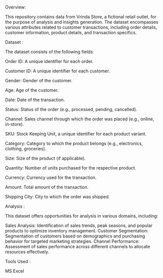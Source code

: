 Overview: 

This repository contains data from Vrinda Store, a fictional retail outlet, for the purpose of analysis and insights generation. The dataset encompasses various attributes related to customer transactions, including order details, customer information, product details, and transaction specifics.

Dataset :

The dataset consists of the following fields:

Order ID: A unique identifier for each order.

Customer ID: A unique identifier for each customer.

Gender: Gender of the customer.

Age: Age of the customer.

Date: Date of the transaction.

Status: Status of the order (e.g., processed, pending, cancelled).

Channel: Sales channel through which the order was placed (e.g., online, in-store).

SKU: Stock Keeping Unit, a unique identifier for each product variant.

Category: Category to which the product belongs (e.g., electronics, clothing, groceries).

Size: Size of the product (if applicable).

Quantity: Number of units purchased for the respective product.

Currency: Currency used for the transaction.

Amount: Total amount of the transaction.

Shipping City: City to which the order was shipped.

Analysis :

This dataset offers opportunities for analysis in various domains, including:

Sales Analysis: Identification of sales trends, peak seasons, and popular products to optimize inventory management.
Customer Segmentation: Segmentation of customers based on demographics and purchasing behavior for targeted marketing strategies.
Channel Performance: Assessment of sales performance across different channels to allocate resources effectively.


Tools Used :

MS Excel
